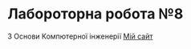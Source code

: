 # Лабороторна робота №8
З Основи Компютерної інженерії
[Мій сайт](https://real227.github.io/GSC-Game-World-/)
